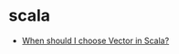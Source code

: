 # scala

- [When should I choose Vector in Scala?](http://stackoverflow.com/questions/6928327/when-should-i-choose-vector-in-scala)
